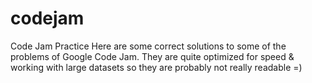 codejam
=======

Code Jam Practice
Here are some correct solutions to some of the problems of Google Code Jam.
They are quite optimized for speed & working with large datasets so they are probably not really readable =)